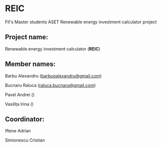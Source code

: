# REIC
FII's Master students ASET Renewable energy investment calculator project


## Project name: 

Renewable energy investment calculator (**REIC**)

## Member names: 

Barbu Alexandru  (barbugalexandru@gmail.com)

Bucnaru Raluca   (raluca.bucnaru@gmail.com)

Pavel Andrei     ()

Vasilița Irina   ()

## Coordinator: 

Iftene Adrian

Simionescu Cristian

